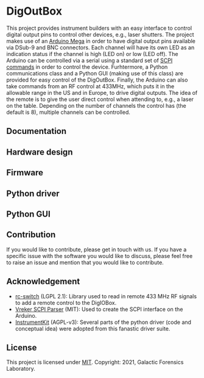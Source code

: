 # DigOutBox

This project provides instrument builders with an easy interface
to control digital output pins to control other devices,
e.g., laser shutters.
The project makes use of an 
[Arduino Mega](https://store.arduino.cc/products/arduino-mega-2560-rev3)
in order to have digital output pins available via
DSub-9 and BNC connectors.
Each channel will have its own LED as an indication status 
if the channel is high (LED on) or low (LED off).
The Arduino can be controlled via a serial using a standard set of
[SCPI commands](https://en.wikipedia.org/wiki/Standard_Commands_for_Programmable_Instruments)
in order to control the device.
Furhtermore, 
a Python communications class 
and a Python GUI (making use of this class)
are provided for easy control of the DigOutBox.
Finally,
the Arduino can also take commands from an RF control at 433MHz,
which puts it in the allowable range in the US and in Europe,
to drive digital outputs. 
The idea of the remote is to give the user direct control
when attending to, e.g., a laser on the table.
Depending on the number of channels the control has
(the default is 8),
multiple channels can be controlled.


## Documentation


## Hardware design


## Firmware


## Python driver


## Python GUI


## Contribution

If you would like to contribute, 
please get in touch with us.
If you have a specific issue with the software you would like to discuss,
please feel free to raise an issue and mention
that you would like to contribute.


## Acknowledgement

- [rc-switch](https://github.com/sui77/rc-switch) (LGPL 2.1): Library used to read in remote 433 MHz RF signals to add a remote control to the DigIOBox.
- [Vreker SCPI Parser](https://github.com/Vrekrer/Vrekrer_scpi_parser) (MIT):
  Used to create the SCPI interface on the Arduino.
- [InstrumentKit](https://github.com/Galvant/InstrumentKit) (AGPL-v3):
  Several parts of the python driver (code and conceptual idea)
  were adopted from this fanastic driver suite.


## License

This project is licensed under [MIT](LICENSE). 
Copyright: 2021, Galactic Forensics Laboratory.
